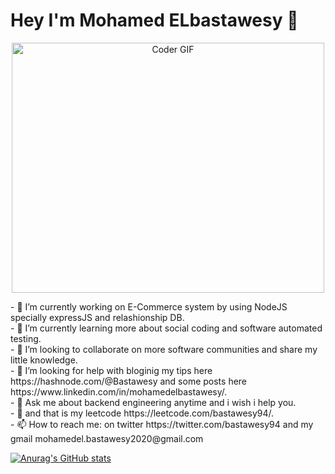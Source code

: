 # Hey I'm **Mohamed ELbastawesy** 🏃
<p align="center">
  <img src="https://gist.githubusercontent.com/bastawesy94/70a841485f751ffa414cab1b7e15174e/raw/88624e8d31c4295973dcb7c900dacf0edc0a6d99/coding.gif" alt="Coder GIF" width="500" height="400"/>
</p>
<div>
- 🔭 I’m currently working on E-Commerce system by using NodeJS specially expressJS and relashionship DB.</br>
- 👀 I’m currently learning more about social coding and software automated testing.</br>
- 👯 I’m looking to collaborate on more software communities and share my little knowledge.</br>
- 🤔 I’m looking for help with bloginig my tips here https://hashnode.com/@Bastawesy and some posts here https://www.linkedin.com/in/mohamedelbastawesy/.</br>
- 💬 Ask me about backend engineering anytime and i wish i help you.</br>
- 🥇 and that is my leetcode https://leetcode.com/bastawesy94/. </br>
- 📫 How to reach me: on twitter https://twitter.com/bastawesy94 and my gmail mohamedel.bastawesy2020@gmail.com</br>
</div>


  [![Anurag's GitHub stats](https://github-readme-stats.vercel.app/api?username=bastawesy94&theme=radical)](https://github.com/anuraghazra/github-readme-stats)
<!--
**bastawesy94/bastawesy94** is a ✨ _special_ ✨ repository because its `README.md` (this file) appears on your GitHub profile.

Here are some ideas to get you started:

- 🔭 I’m currently working on ...
- 🌱 I’m currently learning ...
- 👯 I’m looking to collaborate on ...
- 🤔 I’m looking for help with ...
- 💬 Ask me about ...
- 📫 How to reach me: ...
- 😄 Pronouns: ...
- ⚡ Fun fact: ...
-->
